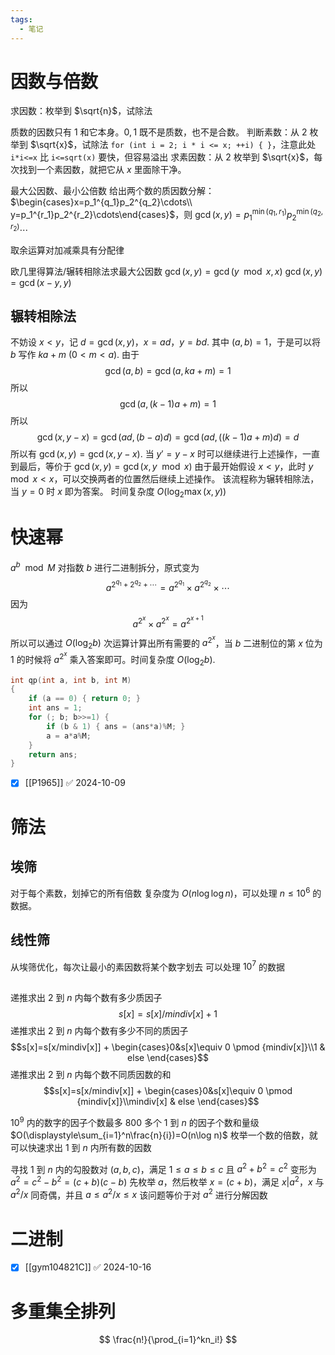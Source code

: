 ```yaml
---
tags:
  - 笔记
---
```

# 因数与倍数

求因数：枚举到 $\sqrt{n}$，试除法

质数的因数只有 $1$ 和它本身。$0,1$ 既不是质数，也不是合数。
判断素数：从 $2$ 枚举到 $\sqrt{x}$，试除法
`for (int i = 2; i * i <= x; ++i) { }`，注意此处 `i*i<=x` 比 `i<=sqrt(x)` 要快，但容易溢出
求素因数：从 $2$ 枚举到 $\sqrt{x}$，每次找到一个素因数，就把它从 $x$ 里面除干净。

最大公因数、最小公倍数
给出两个数的质因数分解：$\begin{cases}x=p_1^{q_1}p_2^{q_2}\cdots\\ y=p_1^{r_1}p_2^{r_2}\cdots\end{cases}$，则 $\gcd(x,y)=p_1^{\min(q_1,r_1)}p_2^{\min(q_2,r_2)}\cdots$

取余运算对加减乘具有分配律

欧几里得算法/辗转相除法求最大公因数
$\gcd(x,y)=\gcd(y\mod x, x)$
$\gcd(x,y)=\gcd(x-y,y)$

## 辗转相除法

不妨设 $x<y$，记 $d=\gcd(x,y)$，$x=ad$，$y=bd$.
其中 $(a,b)=1$，于是可以将 $b$ 写作 $ka+m\ (0<m<a)$.
由于
$$\gcd(a,b)=\gcd(a,ka+m)=1$$
所以 
$$\gcd(a,(k-1)a+m)=1$$
所以
$$\gcd(x,y-x)=\gcd(ad,(b-a)d)=\gcd(ad,((k-1)a+m)d)=d$$
所以有 $\gcd(x,y)=\gcd(x,y-x)$.
当 $y'=y-x$ 时可以继续进行上述操作，一直到最后，等价于 $\gcd(x,y)=\gcd(x,y\mod x)$
由于最开始假设 $x<y$，此时 $y\mod x<x$，可以交换两者的位置然后继续上述操作。
该流程称为辗转相除法，当 $y=0$ 时 $x$ 即为答案。
时间复杂度 $O(\log_2\max(x,y))$

# 快速幂

$a^b\mod M$
对指数 $b$ 进行二进制拆分，原式变为
$$
a^{2^{q_1}+2^{q_2}+\cdots}=a^{2^{q_1}}\times a^{2^{q_2}}\times\cdots
$$
因为
$$
a^{2^x}\times a^{2^x}=a^{2^{x+1}}
$$
所以可以通过 $O(\log_2 b)$ 次运算计算出所有需要的 $a^{2^x}$，当 $b$ 二进制位的第 $x$ 位为 $1$ 的时候将 $a^{2^x}$ 乘入答案即可。时间复杂度 $O(\log_2 b)$.
```cpp
int qp(int a, int b, int M)
{
	if (a == 0) { return 0; }
	int ans = 1;
	for (; b; b>>=1) {
		if (b & 1) { ans = (ans*a)%M; }
		a = a*a%M;
	}
	return ans;
}
```

- [x] [[P1965]] ✅ 2024-10-09

# 筛法

## 埃筛

对于每个素数，划掉它的所有倍数
复杂度为 $O(n\log\log n)$，可以处理 $n\leq 10^6$ 的数据。

## 线性筛

从埃筛优化，每次让最小的素因数将某个数字划去
可以处理 $10^7$ 的数据

## 

递推求出 $2$ 到 $n$ 内每个数有多少质因子
$$s[x]=s[x]/mindiv[x]+1$$
递推求出 $2$ 到 $n$ 内每个数有多少不同的质因子
$$s[x]=s[x/mindiv[x]] + \begin{cases}0&s[x]\equiv 0 \pmod {mindiv[x]}\\1 & else \end{cases}$$
递推求出 $2$ 到 $n$ 内每个数不同质因数的和
$$s[x]=s[x/mindiv[x]] + \begin{cases}0&s[x]\equiv 0 \pmod {mindiv[x]}\\mindiv[x] & else \end{cases}$$

$10^9$ 内的数字的因子个数最多 $800$ 多个
$1$ 到 $n$ 的因子个数和量级 $O(\displaystyle\sum_{i=1}^n\frac{n}{i})=O(n\log n)$
枚举一个数的倍数，就可以快速求出 $1$ 到 $n$ 内所有数的因数

寻找 $1$ 到 $n$ 内的勾股数对 $(a,b,c)$，满足 $1\leq a\leq b\leq c$ 且 $a^2+b^2=c^2$
变形为 $a^2=c^2-b^2=(c+b)(c-b)$
先枚举 $a$，然后枚举 $x=(c+b)$，满足 $x|a^2$，$x$ 与 $a^2/x$ 同奇偶，并且 $a\leq a^2/x\leq x$
该问题等价于对 $a^2$ 进行分解因数

# 二进制

- [x] [[gym104821C]] ✅ 2024-10-16

# 多重集全排列

$$
\frac{n!}{\prod_{i=1}^kn_i!}
$$
